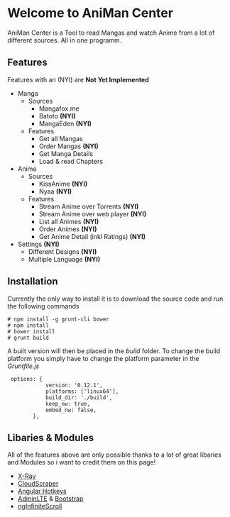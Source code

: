 Welcome to AniMan Center
=======
AniMan Center is a Tool to read Mangas and watch Anime from a lot of different sources. All in one programm.

Features
--------
Features with an (NYI) are **Not Yet Implemented**

 - Manga
	 - Sources
		 - Mangafox.me
		 - Batoto **(NYI)**
		 - MangaEden **(NYI)**
	 - Features
		 - Get all Mangas
		 - Order Mangas **(NYI)**
		 - Get Manga Details
		 - Load & read Chapters
 - Anime
	 - Sources
		 - KissAnime **(NYI)**
		 - Nyaa **(NYI)**
	 - Features
		 - Stream Anime over Torrents **(NYI)**
		 - Stream Anime over web player **(NYI)**
		 - List all Animes **(NYI)**
		 - Order Animes **(NYI)**
		 - Get Anime Detail (inkl Ratings) **(NYI)**
 - Settings **(NYI)**
	 - Different Designs **(NYI)**
	 - Multiple Language **(NYI)**

Installation
-------
Currently the only way to install it is to download the source code and run the following commands

    # npm install -g grunt-cli bower
    # npm install
    # bower install
    # grunt build

A built version will then be placed in the *build* folder.
To change the build platform you simply have to change the platform parameter in the *Gruntfile.js*

     options: {
                version: '0.12.1',
                platforms: ['linux64'],
	            build_dir: './build',
                keep_nw: true,
                embed_nw: false,
            },

Libaries & Modules
-------
All of the features above are only possible thanks to a lot of great libaries and Modules so i want to credit them on this page!

 - [X-Ray](https://github.com/lapwinglabs/x-ray)
 - [CloudScraper](https://github.com/codemanki/cloudscraper)
 - [Angular Hotkeys](https://github.com/chieffancypants/angular-hotkeys)
 - [AdminLTE](https://almsaeedstudio.com/) & [Bootstrap](http://getbootstrap.com/)
 - [ngInfiniteScroll](https://github.com/sroze/ngInfiniteScroll)